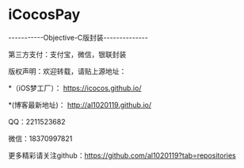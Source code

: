 # iCocosPay



-----------Objective-C版封装--------------



第三方支付：支付宝，微信，银联封装






版权声明：欢迎转载，请贴上源地址：


*（iOS梦工厂）： https://icocos.github.io/

*(博客最新地址)： http://al1020119.github.io/


QQ：2211523682

微信：18370997821


更多精彩请关注github：https://github.com/al1020119?tab=repositories
